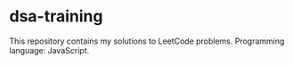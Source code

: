 # dsa-training
This repository contains my solutions to LeetCode problems. Programming language: JavaScript.
